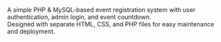 A simple PHP & MySQL-based event registration system with user authentication, admin login, and event countdown.  
Designed with separate HTML, CSS, and PHP files for easy maintenance and deployment.
